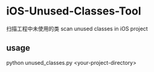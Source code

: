 # iOS-Unused-Classes-Tool
扫描工程中未使用的类 scan unused classes in iOS project

## usage
python unused_classes.py \<your-project-directory\>
